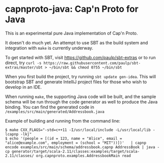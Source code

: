 # capnproto-java: Cap'n Proto for Java

This is an experimental pure Java implementation of Cap'n Proto.

It doesn't do much yet. An attempt to use SBT as the build system and integration with `make` is currently underway.

To get started with SBT, visit https://github.com/paulp/sbt-extras or to run direct, try `curl -s https://raw.githubusercontent.com/paulp/sbt-extras/master/sbt > ~/bin/sbt && chmod 0755 ~/bin/sbt`

When you first build the project, try running `sbt update gen-idea`. This will bootstrap SBT and generate IntelliJ project files for those who wish to develop in an IDE.

When running `make`, the supporting Java code will be built, and the sample schema will be run through the code generator as well to produce the Java binding. You can find the generated code in `/examples/src/main/generated/Addressbook.java`

Example of building and running from the command line:

```
$ make CXX_FLAGS="-std=c++11 -I/usr/local/include -L/usr/local/lib -lcapnp -lkj"
$ echo '(people = [(id = 123, name = "Alice", email = "alice@example.com", employment = (school = "MIT"))])'   | capnp encode examples/src/main/schema/addressbook.capnp AddressBook | java -cp generator/target/scala-2.11/classes:examples/target/scala-2.11/classes/ org.capnproto.examples.AddressbookMain read
```